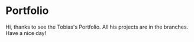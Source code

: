 # Portfolio
Hi, thanks to see the Tobias's Portfolio.
All his projects are in the branches.
Have a nice day!
